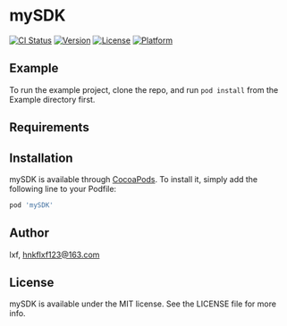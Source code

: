 # mySDK

[![CI Status](https://img.shields.io/travis/lxf/mySDK.svg?style=flat)](https://travis-ci.org/lxf/mySDK)
[![Version](https://img.shields.io/cocoapods/v/mySDK.svg?style=flat)](https://cocoapods.org/pods/mySDK)
[![License](https://img.shields.io/cocoapods/l/mySDK.svg?style=flat)](https://cocoapods.org/pods/mySDK)
[![Platform](https://img.shields.io/cocoapods/p/mySDK.svg?style=flat)](https://cocoapods.org/pods/mySDK)

## Example

To run the example project, clone the repo, and run `pod install` from the Example directory first.

## Requirements

## Installation

mySDK is available through [CocoaPods](https://cocoapods.org). To install
it, simply add the following line to your Podfile:

```ruby
pod 'mySDK'
```

## Author

lxf, hnkflxf123@163.com

## License

mySDK is available under the MIT license. See the LICENSE file for more info.
